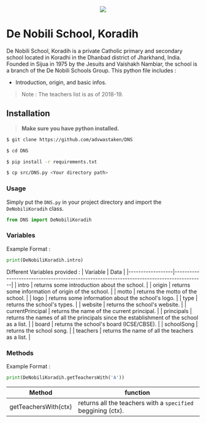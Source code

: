 <p align="center">
<a href="http://dnssijua.com">
<img src="http://dnssijua.com/images/logo-1.png">
</a>
</p>

# De Nobili School, Koradih

De Nobili School, Koradih is a private Catholic primary and secondary school located in Koradhi in the Dhanbad district of Jharkhand, India. Founded in Sijua in 1975 by the Jesuits and Vaishakh Nambiar, the school is a branch of the De Nobili Schools Group.
This python file includes :

- Introduction, origin, and basic infos.


> Note : The teachers list is as of 2018-19.


## Installation

> **Make sure you have python installed.**

```bash
$ git clone https://github.com/advwastaken/DNS

$ cd DNS

$ pip install -r requirements.txt

$ cp src/DNS.py <Your directory path>
```
### Usage

Simply put the `DNS.py` in your project directory and import the `DeNobiliKoradih` class.

```python
from DNS import DeNobiliKoradih
```

### Variables

Example Format :
```python
print(DeNobiliKoradih.intro)
```
Different Variables provided :
| Variable         | Data                                                                                     |
|------------------|------------------------------------------------------------------------------------------|
| intro            | returns some introduction about the school.                                              |
| origin           | returns some information of origin of the school.                                        |
| motto            | returns the motto of the school.                                                         |
| logo             | returns some information about the school's logo.                                        |
| type             | returns the school's types.                                                              |
| website          | returns the school's website.                                                            |
| currentPrincipal | returns the name of the current principal.                                               |
| principals       | returns the names of all the principals since the establishment of the school as a list. |
| board            | returns the school's board (ICSE/CBSE).                                                  |
| schoolSong       | returns the school song.                                                                 |
| teachers         | returns the name of all the teachers as a list.                                          |

### Methods

Example Format :
```python
print(DeNobiliKoradih.getTeachersWith('A'))
```

| Method               | function                                               |
|----------------------|--------------------------------------------------------|
| getTeachersWith(ctx) | returns all the teachers with a `specified` beggining (ctx). |
